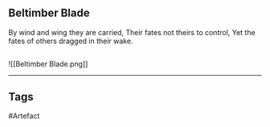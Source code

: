 ## Beltimber Blade
By wind and wing they are carried,
Their fates not theirs to control,
Yet the fates of others dragged in their wake.
## 
![[Beltimber Blade.png]]

---
## Tags
#Artefact